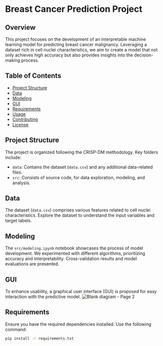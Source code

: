 # Breast Cancer Prediction Project

## Overview
This project focuses on the development of an interpretable machine learning model for predicting breast cancer malignancy. Leveraging a dataset rich in cell nuclei characteristics, we aim to create a model that not only achieves high accuracy but also provides insights into the decision-making process.

## Table of Contents
- [Project Structure](#project-structure)
- [Data](#data)
- [Modeling](#modeling)
- [GUI](#gui)
- [Requirements](#requirements)
- [Usage](#usage)
- [Contributing](#contributing)
- [License](#license)

## Project Structure
The project is organized following the CRISP-DM methodology. Key folders include:
- `data`: Contains the dataset (`data.csv`) and any additional data-related files.
- `src`: Consists of source code, for data exploration, modeling, and analysis.

## Data
The dataset (`data.csv`) comprises various features related to cell nuclei characteristics. Explore the dataset to understand the input variables and target labels.

## Modeling
The `src/modeling.ipynb` notebook showcases the process of model development. We experimented with different algorithms, prioritizing accuracy and interpretability. Cross-validation results and model evaluations are presented.

## GUI
To enhance usability, a graphical user interface (GUI) is proposed for easy interaction with the predictive model.
![Blank diagram - Page 2](https://github.com/Oumaymabamoh/BreastCancerPrediction/assets/134213098/a12f322f-032a-4cd1-8b35-e68ee19779d9)

## Requirements
Ensure you have the required dependencies installed. Use the following command:
```bash
pip install -r requirements.txt

